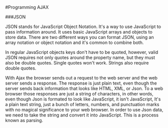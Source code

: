 #Programming AJAX

###JSON

JSON stands for JavaScript Object Notation. It's a way to use JavaScript to pass information around. It uses basic JavaScript arrays and objects to store data.
There are two different ways you can format JSON, using an array notation or object notation and it's common to combine both.

In regular JavaScript objects keys don't have to be quoted, however, valid JSON requires not only quotes around the property name, but they must also be double quotes. Single quotes won't work. Strings also require double quotes.

With Ajax the browser sends out a request to
the web server and the web server sends a response. The response is just plain text, even though the server
sends back information that looks like HTML, XML, or Json.
To a web browser those responses are just a string of characters, in other words, even though Json is formated to look like JavaScript, it isn't JavaScript, It's a plain text string, just a bunch of letters, numbers, and punctuation marks with no magical significance to your web browser. In order to use Json data, we need to take the string and convert it into JavaScript. This is a process known as parsing.
